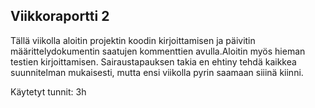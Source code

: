 ## Viikkoraportti 2

Tällä viikolla aloitin projektin koodin kirjoittamisen ja päivitin määrittelydokumentin saatujen kommenttien avulla.Aloitin myös hieman testien kirjoittamisen. Sairaustapauksen takia en ehtiny tehdä kaikkea suunnitelman mukaisesti, mutta ensi viikolla pyrin saamaan siiinä kiinni. 

Käytetyt tunnit: 3h
